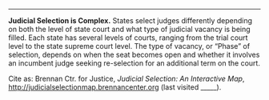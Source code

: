 ---
**Judicial Selection is Complex.** 
States select judges differently depending on both the level of state court and what type of judicial vacancy is being filled. Each state has several levels of courts, ranging from the trial court level to the state supreme court level. The type of vacancy, or “Phase” of selection, depends on when the seat becomes open and whether it involves an incumbent judge seeking re-selection for an additional term on the court. 

Cite as: Brennan Ctr. for Justice, *Judicial Selection: An Interactive Map*, http://judicialselectionmap.brennancenter.org (last visited _____).

